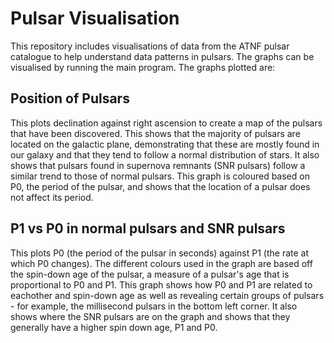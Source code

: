# Pulsar Visualisation

This repository includes visualisations of data from the ATNF pulsar catalogue to help understand data patterns in pulsars. The graphs can be visualised by running the main program. The graphs plotted are:

## Position of Pulsars
This plots declination against right ascension to create a map of the pulsars that have been discovered. This shows that the majority of pulsars are located on the galactic plane, demonstrating that these are mostly found in our galaxy and that they tend to follow a normal distribution of stars. It also shows that pulsars found in supernova remnants (SNR pulsars) follow a similar trend to those of normal pulsars. This graph is coloured based on P0, the period of the pulsar, and shows that the location of a pulsar does not affect its period.

## P1 vs P0 in normal pulsars and SNR pulsars 
This plots P0 (the period of the pulsar in seconds) against P1 (the rate at which P0 changes). The different colours used in the graph are based off the spin-down age of the pulsar, a measure of a pulsar's age that is proportional to P0 and P1. This graph shows how P0 and P1 are related to eachother and spin-down age as well as revealing certain groups of pulsars - for example, the millisecond pulsars in the bottom left corner. It also shows where the SNR pulsars are on the graph and shows that they generally have a higher spin down age, P1 and P0. 
